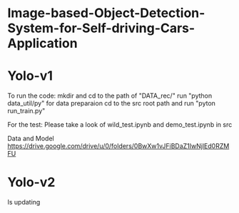 # Image-based-Object-Detection-System-for-Self-driving-Cars-Application
# Yolo-v1

  To run the code:
    mkdir and cd to the path of "DATA_rec/"
    run "python data_util/py" for data preparaion
    cd to the src root path and run "pyton run_train.py"
  
  For the test:
    Please take a look of wild_test.ipynb and demo_test.ipynb in src
    
Data and Model
https://drive.google.com/drive/u/0/folders/0BwXw1vJFiBDaZ1IwNjlEd0RZMFU

# Yolo-v2
Is updating
